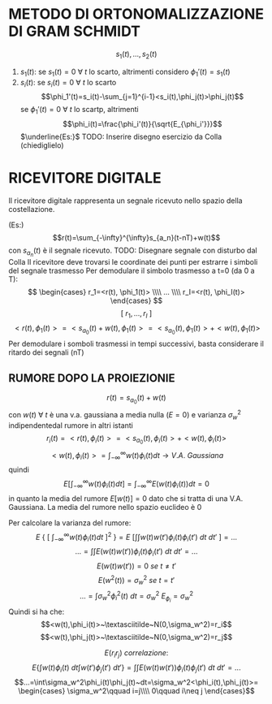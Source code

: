 # METODO DI ORTONOMALIZZAZIONE DI GRAM SCHMIDT

$$s_1(t), ..., s_2(t)$$
1) $s_1(t)$: se $s_1(t)=0~\forall~t$ lo scarto, altrimenti considero $\phi_1'(t)=s_1(t)$ 
2) $s_i(t)$: se $s_i(t)=0~\forall~t$ lo scarto$$\phi_1'(t)=s_i(t)-\sum_{j=1}^{i-1}<s_i(t),\phi_j(t)>\phi_j(t)$$
   se $\phi_1'(t)=0~\forall~t$ lo scartp, altrimenti$$\phi_i(t)=\frac{\phi_i'(t)}{\sqrt{E_{\phi_i'}}}$$
$\underline{Es:}$
TODO: Inserire disegno esercizio da Colla (chiediglielo)

# RICEVITORE DIGITALE

Il ricevitore digitale rappresenta un segnale ricevuto nello spazio della costellazione.

(Es:)$$r(t)=\sum_{-\infty}^{\infty}s_{a_n}(t-nT)+w(t)$$ con $s_{a_n}(t)$ è il segnale ricevuto.
TODO: Disegnare segnale con disturbo dal Colla
Il ricevitore deve trovarsi le coordinate dei punti per estrarre i simboli del segnale trasmesso
Per demodulare il simbolo trasmesso a t=0 (da 0 a T):
$$
\begin{cases}
r_1=<r(t), \phi_1(t)> \\\\
... \\\\
r_I=<r(t), \phi_I(t)>
\end{cases}
$$
$$[~r_1, ..., r_I~]$$
$$<r(t),\phi_1(t)>=<s_{a_0}(t)+w(t),\phi_1(t)>=<s_{a_0}(t),\phi_1(t)>+<w(t),\phi_1(t)>$$
Per demodulare i somboli trasmessi in tempi successivi, basta considerare il ritardo dei segnali (nT)

## RUMORE DOPO LA PROIEZIONIE
$$r(t)=s_{a_0}(t)+w(t)$$
con $w(t)~\forall~t$ è una v.a. gaussiana a media nulla ($E=0$) e varianza $\sigma^2_w$ indipendentedal rumore in altri istanti
$$r_i(t)=<r(t),\phi_i(t)>=<s_{a_0}(t),\phi_i(t)>+<w(t),\phi_i(t)>$$
$$<w(t),\phi_i(t)>=\int_{-\infty}^{\infty}w(t)\phi_i(t)dt\to V.A.~Gaussiana$$
quindi$$E[\int_{-\infty}^{\infty}w(t)\phi_i(t)dt]=\int_{-\infty}^{\infty}E(w(t)\phi_i(t))dt=0$$in quanto la media del rumore $E[w(t)]=0$ dato che si tratta di una V.A. Gaussiana.
La media del rumore nello spazio euclideo è 0

Per calcolare la varianza del rumore:
$$E~\{~[~\int_{-\infty}^{\infty}w(t)\phi_i(t)dt~]^2~\}=E~[\int\int w(t)w(t')\phi_i(t)\phi_i(t')~dt~dt'~]=...$$
$$...=\int\int E(w(t)w(t'))\phi_i(t)\phi_i(t')~dt~dt'=...$$
$$E(w(t)w(t'))=0~se~t\neq t'$$
$$E(w^2(t))=\sigma^2_w~se~t=t'$$
$$...=\int\sigma^2_w\phi_i^2(t)~dt=\sigma_w^2~E_{\phi_i}=\sigma_w^2$$
Quindi si ha che:
$$<w(t),\phi_i(t)>~\textasciitilde~N(0,\sigma_w^2)=r_i$$
$$<w(t),\phi_j(t)>~\textasciitilde~N(0,\sigma_w^2)=r_j$$

$$E(r_ir_j)~correlazione:$$
$$E\{\int w(t)\phi_i(t)~dt\int w(t')\phi_j(t')~dt'\}=\int\int E(w(t)w(t'))\phi_i(t)\phi_j(t')~dt~dt'=...$$
$$...=\int\sigma_w^2\phi_i(t)\phi_j(t)~dt=\sigma_w^2<\phi_i(t),\phi_j(t)>=
\begin{cases}
\sigma_w^2\qquad i=j\\\\
0\qquad i\neq j
\end{cases}$$
